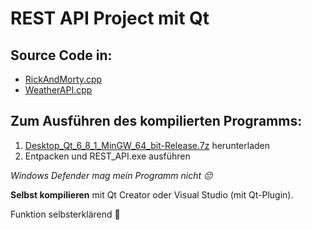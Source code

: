 # REST API Project mit Qt

## Source Code in:

- [RickAndMorty.cpp](https://github.com/rueedimanuel/REST_API/blob/master/RickAndMorty.cpp)
- [WeatherAPI.cpp](https://github.com/rueedimanuel/REST_API/blob/master/WeatherAPI.cpp)

## Zum Ausführen des kompilierten Programms:

1. [Desktop_Qt_6_8_1_MinGW_64_bit-Release.7z](https://github.com/rueedimanuel/REST_API/blob/master/Desktop_Qt_6_8_1_MinGW_64_bit-Release.7z) herunterladen  
2. Entpacken und REST_API.exe ausführen  
   

*Windows Defender mag mein Programm nicht 😔*

**Selbst kompilieren** mit Qt Creator oder Visual Studio (mit Qt-Plugin).

 Funktion selbsterklärend 🙂
